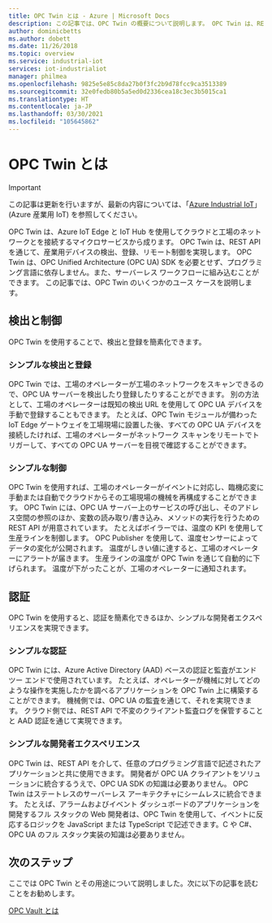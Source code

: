 ```yaml
---
title: OPC Twin とは - Azure | Microsoft Docs
description: この記事では、OPC Twin の概要について説明します。 OPC Twin は、REST API を通じて、産業用デバイスの検出、登録、リモート制御を実現します。
author: dominicbetts
ms.author: dobett
ms.date: 11/26/2018
ms.topic: overview
ms.service: industrial-iot
services: iot-industrialiot
manager: philmea
ms.openlocfilehash: 9825e5e85c8da27b0f3fc2b9d78fcc9ca3513389
ms.sourcegitcommit: 32e0fedb80b5a5ed0d2336cea18c3ec3b5015ca1
ms.translationtype: HT
ms.contentlocale: ja-JP
ms.lasthandoff: 03/30/2021
ms.locfileid: "105645862"
---
```

# <a name="what-is-opc-twin"></a>OPC Twin とは

> [!IMPORTANT]
> この記事は更新を行いますが、最新の内容については、「[Azure Industrial IoT](https://azure.github.io/Industrial-IoT/)」 (Azure 産業用 IoT) を参照してください。

OPC Twin は、Azure IoT Edge と IoT Hub を使用してクラウドと工場のネットワークとを接続するマイクロサービスから成ります。 OPC Twin は、REST API を通じて、産業用デバイスの検出、登録、リモート制御を実現します。 OPC Twin は、OPC Unified Architecture (OPC UA) SDK を必要とせず、プログラミング言語に依存しません。また、サーバーレス ワークフローに組み込むことができます。 この記事では、OPC Twin のいくつかのユース ケースを説明します。

## <a name="discovery-and-control"></a>検出と制御
OPC Twin を使用することで、検出と登録を簡素化できます。

### <a name="simple-discovery-and-registration"></a>シンプルな検出と登録
OPC Twin では、工場のオペレーターが工場のネットワークをスキャンできるので、OPC UA サーバーを検出したり登録したりすることができます。 別の方法として、工場のオペレーターは既知の検出 URL を使用して OPC UA デバイスを手動で登録することもできます。 たとえば、OPC Twin モジュールが備わった IoT Edge ゲートウェイを工場現場に設置した後、すべての OPC UA デバイスを接続したければ、工場のオペレーターがネットワーク スキャンをリモートでトリガーして、すべての OPC UA サーバーを目視で確認することができます。 

### <a name="simple-control"></a>シンプルな制御
OPC Twin を使用すれば、工場のオペレーターがイベントに対応し、臨機応変に手動または自動でクラウドからその工場現場の機械を再構成することができます。 OPC Twin には、OPC UA サーバー上のサービスの呼び出し、そのアドレス空間の参照のほか、変数の読み取り/書き込み、メソッドの実行を行うための REST API が用意されています。 たとえばボイラーでは、温度の KPI を使用して生産ラインを制御します。 OPC Publisher を使用して、温度センサーによってデータの変化が公開されます。 温度がしきい値に達すると、工場のオペレーターにアラートが届きます。 生産ラインの温度が OPC Twin を通じて自動的に下げられます。 温度が下がったことが、工場のオペレーターに通知されます。

## <a name="authentication"></a>認証
OPC Twin を使用すると、認証を簡素化できるほか、シンプルな開発者エクスペリエンスを実現できます。

### <a name="simple-authentication"></a>シンプルな認証 
OPC Twin には、Azure Active Directory (AAD) ベースの認証と監査がエンド ツー エンドで使用されています。 たとえば、オペレーターが機械に対してどのような操作を実施したかを調べるアプリケーションを OPC Twin 上に構築することができます。 機械側では、OPC UA の監査を通じて、それを実現できます。 クラウド側では、REST API で不変のクライアント監査ログを保管することと AAD 認証を通じて実現できます。

### <a name="simple-developer-experience"></a>シンプルな開発者エクスペリエンス 
OPC Twin は、REST API を介して、任意のプログラミング言語で記述されたアプリケーションと共に使用できます。 開発者が OPC UA クライアントをソリューションに統合するうえで、OPC UA SDK の知識は必要ありません。 OPC Twin はステートレスのサーバーレス アーキテクチャにシームレスに統合できます。 たとえば、アラームおよびイベント ダッシュボードのアプリケーションを開発するフル スタックの Web 開発者は、OPC Twin を使用して、イベントに反応するロジックを JavaScript または TypeScript で記述できます。C や C#、OPC UA のフル スタック実装の知識は必要ありません。 

## <a name="next-steps"></a>次のステップ

ここでは OPC Twin とその用途について説明しました。次に以下の記事を読むことをお勧めします。

[OPC Vault とは](overview-opc-vault.md)